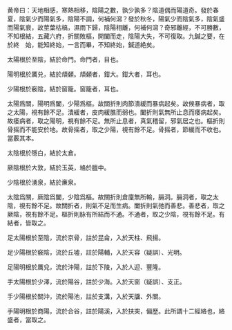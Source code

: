 黄帝曰：天地相感，寒熱相移，陰陽之數，孰少孰多？陰道偶而陽道奇。發於春夏，陰氣少而陽氣多，陰陽不調，何補何瀉？發於秋冬，陽氣少而陰氣多，陰氣盛而陽氣衰，故莖葉枯槁，濕雨下歸，陰陽相離，何補何瀉？奇邪離經，不可勝數，不知根結，五藏六府，折關敗樞，開闔而走，陰陽大失，不可復取。九鍼之要，在於終　始，能知終始，一言而畢，不知終始，鍼道絶矣。

太陽根於至陰，結於命門。命門者，目也。

陽明根於厲兑，結於頏顙。頏顙者，鉗大。鉗大者，耳也。

少陽根於竅陰，結於窗籠。窗籠者，耳也。

太陽爲關，陽明爲闔，少陽爲樞。故關折則肉節潰緩而暴病起矣。故候暴病者，取之太陽，視有餘不足。潰緩者，皮肉緩膲而弱也。闔折則氣無所止息而痿病起矣。故痿病者，取之陽明，視有餘不足。無所止息者，真氣稽留，邪氣居之也。樞折則骨摇而不能安於地。故骨摇者，取之少陽，視有餘不足。骨摇者，節緩而不收也。當覈其本。

太陰根於隱白，結於太倉。

厥陰根於大敦，結於玉英，絡於膻中。

少陰根於湧泉，結於亷泉。

太陰爲關，厥陰爲闔，少陰爲樞。故關折則倉廩無所輸，膈洞。膈洞者，取之太陰，視有餘不足。故關折者，則氣不足而生病。闔折則氣弛而善悲。善悲者，取之厥陰，視有餘不足。樞折則脉有所結而不通。不通者，取之少陰，視有餘不足。有結者，皆取之。

足太陽根於至陰，流於京骨，註於昆侖，入於天柱、飛揚。

足少陽根於竅陰，流於丘墟，註於陽輔，入於天容（疑誤）、光明。

足陽明根於厲兌，流於沖陽，註於下陵，入於人迎、豐隆。

手太陽根於少澤，流於陽谷，註於少海。入於天窗（疑誤）、支正。

手少陽根於關沖，流於陽池，註於支溝，入於天牖、外關。

手陽明根於商陽，流於合谷，註於陽溪，入於扶突，偏歷。此所謂十二經絡也，絡盛者，當取之。